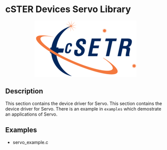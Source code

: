 # cSTER Devices Servo Library

<p align="center">
  <img src="../resources/images/cSTER_logo.png" />
</p>

## Description
This section contains the device driver for Servo. This section contains the device driver for Servo. There is an example in  `examples` which demostrate an applications of Servo.

## Examples
- servo_example.c
